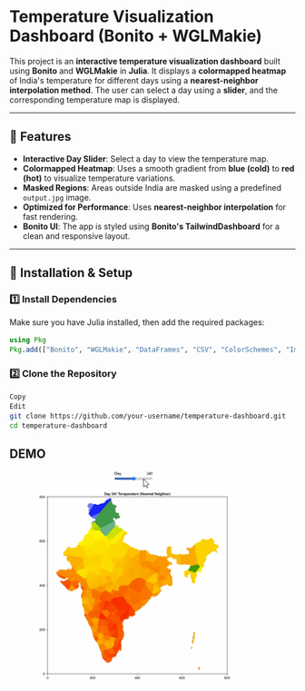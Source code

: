 # **Temperature Visualization Dashboard (Bonito + WGLMakie)**  

This project is an **interactive temperature visualization dashboard** built using **Bonito** and **WGLMakie** in **Julia**. It displays a **colormapped heatmap** of India's temperature for different days using a **nearest-neighbor interpolation method**. The user can select a day using a **slider**, and the corresponding temperature map is displayed.  

---

## **📌 Features**
- **Interactive Day Slider**: Select a day to view the temperature map.  
- **Colormapped Heatmap**: Uses a smooth gradient from **blue (cold)** to **red (hot)** to visualize temperature variations.  
- **Masked Regions**: Areas outside India are masked using a predefined `output.jpg` image.  
- **Optimized for Performance**: Uses **nearest-neighbor interpolation** for fast rendering.  
- **Bonito UI**: The app is styled using **Bonito's TailwindDashboard** for a clean and responsive layout.  

---

## **🚀 Installation & Setup**
### **1️⃣ Install Dependencies**
Make sure you have Julia installed, then add the required packages:  
```julia
using Pkg
Pkg.add(["Bonito", "WGLMakie", "DataFrames", "CSV", "ColorSchemes", "Images", "FileIO", "Makie"])
```
### **2️⃣ Clone the Repository**
```sh
Copy
Edit
git clone https://github.com/your-username/temperature-dashboard.git
cd temperature-dashboard
```

## **DEMO**
![Temperature Dashboard Screenshot](screenshot.png)
